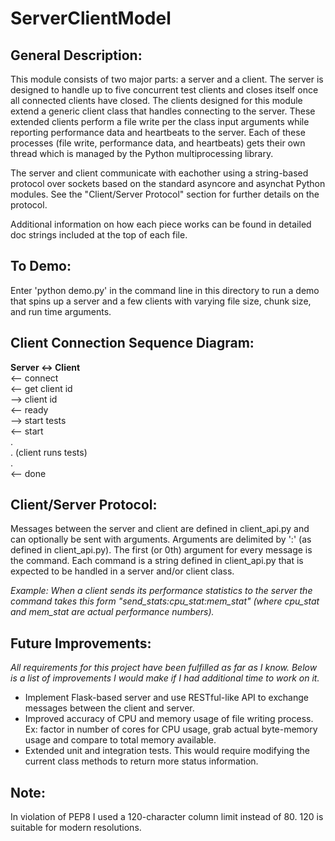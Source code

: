 # ServerClientModel

## General Description:
This module consists of two major parts: a server and a client. The server is designed to handle up to five concurrent test clients and closes itself once all connected clients have closed. The clients designed for this module extend a generic client class that handles connecting to the server. These extended clients perform a file write per the class input arguments while reporting performance data and heartbeats to the server. Each of these processes (file write, performance data, and heartbeats) gets their own thread which is managed by the Python multiprocessing library.

The server and client communicate with eachother using a string-based protocol over sockets based on the standard asyncore and asynchat Python modules. See the "Client/Server Protocol" section for further details on the protocol. 

Additional information on how each piece works can be found in detailed doc strings included at the top of each file.

## To Demo:
Enter 'python demo.py' in the command line in this directory to run a demo that spins up a server and a few clients with varying file size, chunk size, and run time arguments.

## Client Connection Sequence Diagram:
__Server <-> Client__  
<-- connect  
<-- get client id  
--> client id  
<-- ready  
--> start tests  
<-- start  
.  
. (client runs tests)  
.  
<-- done  

## Client/Server Protocol:
Messages between the server and client are defined in client_api.py and can optionally be sent with arguments. Arguments are delimited by ':' (as defined in client_api.py). The first (or 0th) argument for every message is the command. Each command is a string defined in client_api.py that is expected to be handled in a server and/or client class.

_Example: When a client sends its performance statistics to the server the command takes this form "send_stats:cpu_stat:mem_stat" (where cpu_stat and mem_stat are actual performance numbers)._

## Future Improvements:
_All requirements for this project have been fulfilled as far as I know. Below is a list of improvements I would make if I had additional time to work on it._
* Implement Flask-based server and use RESTful-like API to exchange messages between the client and server.
* Improved accuracy of CPU and memory usage of file writing process. Ex: factor in number of cores for CPU usage, grab actual byte-memory usage and compare to total memory available.
* Extended unit and integration tests. This would require modifying the current class methods to return more status information.

## Note:
In violation of PEP8 I used a 120-character column limit instead of 80. 120 is suitable for modern resolutions.

